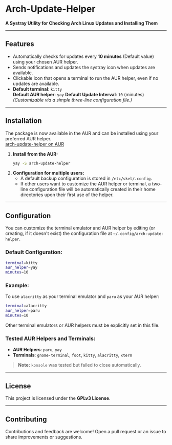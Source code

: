 # **Arch-Update-Helper**  

**A Systray Utility for Checking Arch Linux Updates and Installing Them**  

---

## **Features**  

- Automatically checks for updates every **10 minutes** (Default value) using your chosen AUR helper.  
- Sends notifications and updates the systray icon when updates are available.  
- Clickable icon that opens a terminal to run the AUR helper, even if no updates are available.  
- **Default terminal**: `kitty`  
  **Default AUR helper**: `yay`
  **Default Update Interval**: `10` (minutes)
  *(Customizable via a simple three-line configuration file.)*  

---

## **Installation**  

The package is now available in the AUR and can be installed using your preferred AUR helper.  
[arch-update-helper on AUR](https://aur.archlinux.org/packages/arch-update-helper)

1. **Install from the AUR:**  
   ```bash
   yay -S arch-update-helper
   ```  
2. **Configuration for multiple users:**  
   - A default backup configuration is stored in `/etc/skel/.config`.  
   - If other users want to customize the AUR helper or terminal, a two-line configuration file will be automatically created in their home directories upon their first use of the helper.  

---

## **Configuration**  

You can customize the terminal emulator and AUR helper by editing (or creating, if it doesn't exist) the configuration file at `~/.config/arch-update-helper`.  

### **Default Configuration:**  
```bash
terminal=kitty
aur_helper=yay
minutes=10
```  

### **Example:**  
To use `alacritty` as your terminal emulator and `paru` as your AUR helper:  
```bash
terminal=alacritty
aur_helper=paru
minutes=10
```  

Other terminal emulators or AUR helpers must be explicitly set in this file.  

### **Tested AUR Helpers and Terminals:**  
- **AUR Helpers**: `paru`, `yay`  
- **Terminals**: `gnome-terminal`, `foot`, `kitty`, `alacritty`, `xterm`  

> **Note:** `konsole` was tested but failed to close automatically.  

---

## **License**  

This project is licensed under the **GPLv3 License**.  

---

## **Contributing**  

Contributions and feedback are welcome! Open a pull request or an issue to share improvements or suggestions.


